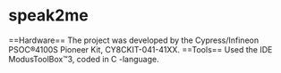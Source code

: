 # speak2me
==Hardware==
The project was developed by the Cypress/Infineon PSOC&reg;4100S Pioneer Kit, CY8CKIT-041-41XX.
==Tools==
Used the IDE ModusToolBox&trade;3, coded in C -language.


